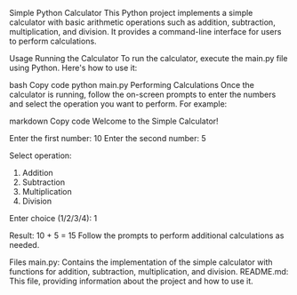 Simple Python Calculator
This Python project implements a simple calculator with basic arithmetic operations such as addition, subtraction, multiplication, and division. It provides a command-line interface for users to perform calculations.

Usage
Running the Calculator
To run the calculator, execute the main.py file using Python. Here's how to use it:

bash
Copy code
python main.py
Performing Calculations
Once the calculator is running, follow the on-screen prompts to enter the numbers and select the operation you want to perform. For example:

markdown
Copy code
Welcome to the Simple Calculator!

Enter the first number: 10
Enter the second number: 5

Select operation:
1. Addition
2. Subtraction
3. Multiplication
4. Division

Enter choice (1/2/3/4): 1

Result: 10 + 5 = 15
Follow the prompts to perform additional calculations as needed.

Files
main.py: Contains the implementation of the simple calculator with functions for addition, subtraction, multiplication, and division.
README.md: This file, providing information about the project and how to use it.
